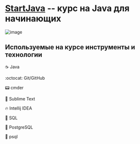 # [StartJava](https://topjava.ru/startjava) -- курс на Java для начинающих

![image](https://user-images.githubusercontent.com/29703461/194078652-25a6e509-cdc6-4af4-9ab0-78b6b336c749.png)

## Используемые на курсе инструменты и технологии

:coffee: Java

:octocat: Git/GitHub

:pager: cmder

:bookmark_tabs: Sublime Text

:fire: Intellij IDEA

:gem: SQL

:elephant: PostgreSQL

:newspaper: psql